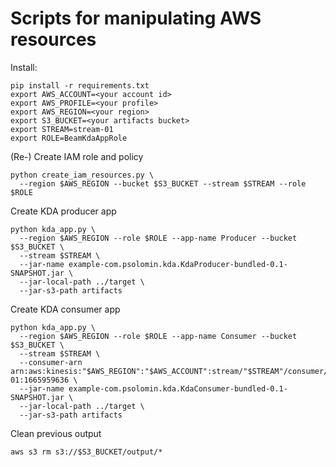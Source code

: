# Scripts for manipulating AWS resources

Install:

```
pip install -r requirements.txt
export AWS_ACCOUNT=<your account id>
export AWS_PROFILE=<your profile>
export AWS_REGION=<your region>
export S3_BUCKET=<your artifacts bucket>
export STREAM=stream-01
export ROLE=BeamKdaAppRole
```

(Re-) Create IAM role and policy

```
python create_iam_resources.py \
  --region $AWS_REGION --bucket $S3_BUCKET --stream $STREAM --role $ROLE
```

Create KDA producer app

```
python kda_app.py \
  --region $AWS_REGION --role $ROLE --app-name Producer --bucket $S3_BUCKET \
  --stream $STREAM \
  --jar-name example-com.psolomin.kda.KdaProducer-bundled-0.1-SNAPSHOT.jar \
  --jar-local-path ../target \
  --jar-s3-path artifacts
```


Create KDA consumer app

```
python kda_app.py \
  --region $AWS_REGION --role $ROLE --app-name Consumer --bucket $S3_BUCKET \
  --stream $STREAM \
  --consumer-arn arn:aws:kinesis:"$AWS_REGION":"$AWS_ACCOUNT":stream/"$STREAM"/consumer/consumer-01:1665959636 \
  --jar-name example-com.psolomin.kda.KdaConsumer-bundled-0.1-SNAPSHOT.jar \
  --jar-local-path ../target \
  --jar-s3-path artifacts
```

Clean previous output

```
aws s3 rm s3://$S3_BUCKET/output/*
```